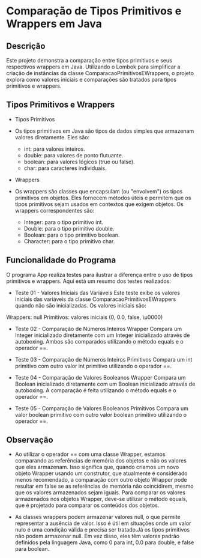 # Comparação de Tipos Primitivos e Wrappers em Java

## Descrição

Este projeto demonstra a comparação entre tipos primitivos e seus respectivos wrappers em Java. Utilizando o Lombok para simplificar a criação de instâncias da classe ComparacaoPrimitivosEWrappers, o projeto explora como valores iniciais e comparações são tratados para tipos primitivos e wrappers.

## Tipos Primitivos e Wrappers
- Tipos Primitivos
- Os tipos primitivos em Java são tipos de dados simples que armazenam valores diretamente. Eles são:

    - int: para valores inteiros.
    - double: para valores de ponto flutuante.
    - boolean: para valores lógicos (true ou false).
    - char: para caracteres individuais.

- Wrappers
- Os wrappers são classes que encapsulam (ou "envolvem") os tipos primitivos em objetos. Eles fornecem métodos úteis e permitem que os tipos primitivos sejam usados em contextos que exigem objetos. Os wrappers correspondentes são:

    - Integer: para o tipo primitivo int.
    - Double: para o tipo primitivo double.
    - Boolean: para o tipo primitivo boolean.
    - Character: para o tipo primitivo char.

## Funcionalidade do Programa
O programa App realiza testes para ilustrar a diferença entre o uso de tipos primitivos e wrappers. Aqui está um resumo dos testes realizados:

- Teste 01 - Valores Iniciais das Variáveis
Este teste exibe os valores iniciais das variáveis da classe ComparacaoPrimitivosEWrappers quando não são inicializadas. Os valores iniciais são:

Wrappers: null
Primitivos: valores iniciais (0, 0.0, false, \u0000)

- Teste 02 - Comparação de Números Inteiros Wrapper
Compara um Integer inicializado diretamente com um Integer inicializado através de autoboxing. Ambos são comparados utilizando o método equals e o operador ==.

- Teste 03 - Comparação de Números Inteiros Primitivos
Compara um int primitivo com outro valor int primitivo utilizando o operador ==.

- Teste 04 - Comparação de Valores Booleanos Wrapper
Compara um Boolean inicializado diretamente com um Boolean inicializado através de autoboxing. A comparação é feita utilizando o método equals e o operador ==.

- Teste 05 - Comparação de Valores Booleanos Primitivos
Compara um valor boolean primitivo com outro valor boolean primitivo utilizando o operador ==.

## Observação

- Ao utilizar o operador == com uma classe Wrapper, estamos comparando as referências de memória dos objetos e não os valores que eles armazenam. Isso significa que, quando criamos um novo objeto Wrapper usando um construtor, que atualmente é considerado menos recomendado, a comparação com outro objeto Wrapper pode resultar em false se as referências de memória não coincidirem, mesmo que os valores armazenados sejam iguais. Para comparar os valores armazenados nos objetos Wrapper, deve-se utilizar o método equals, que é projetado para comparar os conteúdos dos objetos.

- As classes wrappers podem armazenar valores null, o que permite representar a ausência de valor. Isso é útil em situações onde um valor nulo é uma condição válida e precisa ser tratado.Já os tipos primitivos não podem armazenar null. Em vez disso, eles têm valores padrão definidos pela linguagem Java, como 0 para int, 0.0 para double, e false para boolean.